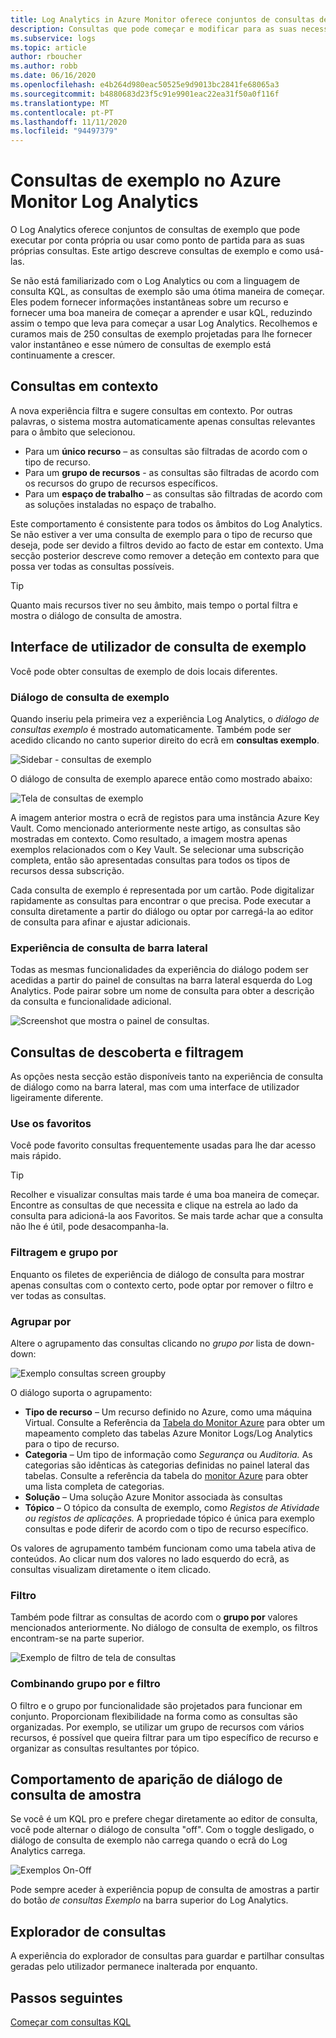 ```yaml
---
title: Log Analytics in Azure Monitor oferece conjuntos de consultas de exemplo que você pode executar por conta própria ou usar como ponto de partida para suas próprias consultas.
description: Consultas que pode começar e modificar para as suas necessidades
ms.subservice: logs
ms.topic: article
author: rboucher
ms.author: robb
ms.date: 06/16/2020
ms.openlocfilehash: e4b264d980eac50525e9d9013bc2841fe68065a3
ms.sourcegitcommit: b4880683d23f5c91e9901eac22ea31f50a0f116f
ms.translationtype: MT
ms.contentlocale: pt-PT
ms.lasthandoff: 11/11/2020
ms.locfileid: "94497379"
---
```

# <a name="example-queries-in-azure-monitor-log-analytics"></a>Consultas de exemplo no Azure Monitor Log Analytics
O Log Analytics oferece conjuntos de consultas de exemplo que pode executar por conta própria ou usar como ponto de partida para as suas próprias consultas. Este artigo descreve consultas de exemplo e como usá-las.

Se não está familiarizado com o Log Analytics ou com a linguagem de consulta KQL, as consultas de exemplo são uma ótima maneira de começar. Eles podem fornecer informações instantâneas sobre um recurso e fornecer uma boa maneira de começar a aprender e usar kQL, reduzindo assim o tempo que leva para começar a usar Log Analytics. Recolhemos e curamos mais de 250 consultas de exemplo projetadas para lhe fornecer valor instantâneo e esse número de consultas de exemplo está continuamente a crescer.

## <a name="in-context-queries"></a>Consultas em contexto

A nova experiência filtra e sugere consultas em contexto. Por outras palavras, o sistema mostra automaticamente apenas consultas relevantes para o âmbito que selecionou.

- Para um **único recurso** – as consultas são filtradas de acordo com o tipo de recurso.
- Para um **grupo de recursos** - as consultas são filtradas de acordo com os recursos do grupo de recursos específicos.
- Para um **espaço de trabalho** – as consultas são filtradas de acordo com as soluções instaladas no espaço de trabalho.

Este comportamento é consistente para todos os âmbitos do Log Analytics. Se não estiver a ver uma consulta de exemplo para o tipo de recurso que deseja, pode ser devido a filtros devido ao facto de estar em contexto. Uma secção posterior descreve como remover a deteção em contexto para que possa ver todas as consultas possíveis.

> [!TIP]
> Quanto mais recursos tiver no seu âmbito, mais tempo o portal filtra e mostra o diálogo de consulta de amostra.

## <a name="example-query-user-interface"></a>Interface de utilizador de consulta de exemplo

Você pode obter consultas de exemplo de dois locais diferentes.

### <a name="example-query-dialog"></a>Diálogo de consulta de exemplo

Quando inseriu pela primeira vez a experiência Log Analytics, o *diálogo de consultas exemplo* é mostrado automaticamente.  Também pode ser acedido clicando no canto superior direito do ecrã em **consultas exemplo**.

![Sidebar - consultas de exemplo](media/saved-queries/sidebar-2.png)

O diálogo de consulta de exemplo aparece então como mostrado abaixo:  

![Tela de consultas de exemplo](media/saved-queries/example-query-start.png)

A imagem anterior mostra o ecrã de registos para uma instância Azure Key Vault. Como mencionado anteriormente neste artigo, as consultas são mostradas em contexto.  Como resultado, a imagem mostra apenas exemplos relacionados com o Key Vault. Se selecionar uma subscrição completa, então são apresentadas consultas para todos os tipos de recursos dessa subscrição.  

Cada consulta de exemplo é representada por um cartão. Pode digitalizar rapidamente as consultas para encontrar o que precisa. Pode executar a consulta diretamente a partir do diálogo ou optar por carregá-la ao editor de consulta para afinar e ajustar adicionais.

### <a name="sidebar-query-experience"></a>Experiência de consulta de barra lateral

Todas as mesmas funcionalidades da experiência do diálogo podem ser acedidas a partir do painel de consultas na barra lateral esquerda do Log Analytics. Pode pairar sobre um nome de consulta para obter a descrição da consulta e funcionalidade adicional.

![Screenshot que mostra o painel de consultas.](media/saved-queries/sidebar-3.png)

## <a name="finding-and-filtering-queries"></a>Consultas de descoberta e filtragem

As opções nesta secção estão disponíveis tanto na experiência de consulta de diálogo como na barra lateral, mas com uma interface de utilizador ligeiramente diferente.  

### <a name="use-favorites"></a>Use os favoritos

Você pode favorito consultas frequentemente usadas para lhe dar acesso mais rápido.

> [!TIP]
> Recolher e visualizar consultas mais tarde é uma boa maneira de começar. Encontre as consultas de que necessita e clique na estrela ao lado da consulta para adicioná-la aos Favoritos. Se mais tarde achar que a consulta não lhe é útil, pode desacompanha-la.  

### <a name="filtering-and-group-by"></a>Filtragem e grupo por

Enquanto os filetes de experiência de diálogo de consulta para mostrar apenas consultas com o contexto certo, pode optar por remover o filtro e ver todas as consultas.

### <a name="group-by"></a>Agrupar por

Altere o agrupamento das consultas clicando no *grupo por* lista de down-down:

![Exemplo consultas screen groupby](media/saved-queries/example-query-groupby.png)

O diálogo suporta o agrupamento:

- **Tipo de recurso** – Um recurso definido no Azure, como uma máquina Virtual. Consulte a Referência da [Tabela do Monitor Azure](/azure/azure-monitor/reference/tables/tables-resourcetype) para obter um mapeamento completo das tabelas Azure Monitor Logs/Log Analytics para o tipo de recurso.  
- **Categoria** – Um tipo de informação como *Segurança* ou *Auditoria.* As categorias são idênticas às categorias definidas no painel lateral das tabelas. Consulte a referência da tabela do [monitor Azure](/azure/azure-monitor/reference/tables/tables-category) para obter uma lista completa de categorias.  
- **Solução** – Uma solução Azure Monitor associada às consultas
- **Tópico** – O tópico da consulta de exemplo, como *Registos de Atividade ou registos* *de aplicações.* A propriedade tópico é única para exemplo consultas e pode diferir de acordo com o tipo de recurso específico.

Os valores de agrupamento também funcionam como uma tabela ativa de conteúdos. Ao clicar num dos valores no lado esquerdo do ecrã, as consultas visualizam diretamente o item clicado.

### <a name="filter"></a>Filtro

Também pode filtrar as consultas de acordo com o **grupo por** valores mencionados anteriormente. No diálogo de consulta de exemplo, os filtros encontram-se na parte superior.

![Exemplo de filtro de tela de consultas](media/saved-queries/example-query-filter.png)

### <a name="combining-group-by-and-filter"></a>Combinando grupo por e filtro

O filtro e o grupo por funcionalidade são projetados para funcionar em conjunto. Proporcionam flexibilidade na forma como as consultas são organizadas. Por exemplo, se utilizar um grupo de recursos com vários recursos, é possível que queira filtrar para um tipo específico de recurso e organizar as consultas resultantes por tópico.

## <a name="sample-query-dialog-appearance-behavior"></a>Comportamento de aparição de diálogo de consulta de amostra

Se você é um KQL pro e prefere chegar diretamente ao editor de consulta, você pode alternar o diálogo de consulta "off". Com o toggle desligado, o diálogo de consulta de exemplo não carrega quando o ecrã do Log Analytics carrega.

![Exemplos On-Off](media/saved-queries/examples-on-off.png)

Pode sempre aceder à experiência popup de consulta de amostras a partir do botão *de consultas Exemplo* na barra superior do Log Analytics.

## <a name="query-explorer"></a>Explorador de consultas

A experiência do explorador de consultas para guardar e partilhar consultas geradas pelo utilizador permanece inalterada por enquanto.

## <a name="next-steps"></a>Passos seguintes

[Começar com consultas KQL](get-started-queries.md)

